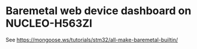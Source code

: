 # Baremetal web device dashboard on NUCLEO-H563ZI

See https://mongoose.ws/tutorials/stm32/all-make-baremetal-builtin/
